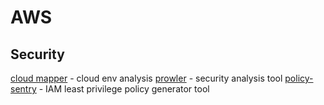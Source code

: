 # AWS

## Security 

[cloud mapper](https://github.com/duo-labs/cloudmapper) - cloud env analysis
[prowler](https://github.com/toniblyx/prowler) - security analysis tool
[policy-sentry](https://github.com/salesforce/policy_sentry) - IAM least privilege policy generator tool
